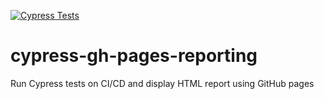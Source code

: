 [![Cypress Tests](https://github.com/FluffyBubu/cypress-gh-pages-reporting/actions/workflows/ci.yml/badge.svg)](https://github.com/FluffyBubu/cypress-gh-pages-reporting/actions/workflows/ci.yml)

# cypress-gh-pages-reporting
Run Cypress tests on CI/CD and display HTML report using GitHub pages
